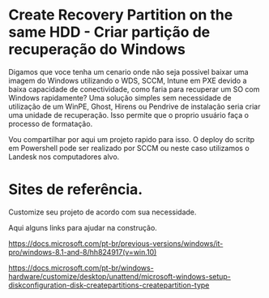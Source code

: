 # Create Recovery Partition on the same HDD - Criar partição de recuperação do Windows

Digamos que voce tenha um cenario onde não seja possivel baixar uma imagem do Windows utilizando o WDS, SCCM, Intune em PXE devido a baixa capacidade de conectividade, como faria para recuperar um SO com Windows rapidamente? Uma solução simples sem necessidade de utilização de um WinPE, Ghost, Hirens ou Pendrive de instalação seria criar uma unidade de recuperação. Isso permite que o proprio usuário faça o processo de formatação. 

Vou compartilhar por aqui um projeto rapido para isso. O deploy do scritp em Powershell pode ser realizado por SCCM ou neste caso utilizamos o Landesk nos computadores alvo. 

# Sites de referência.

Customize seu projeto de acordo com sua necessidade. 

Aqui alguns links para ajudar na construção.


https://docs.microsoft.com/pt-br/previous-versions/windows/it-pro/windows-8.1-and-8/hh824917(v=win.10)

https://docs.microsoft.com/pt-br/windows-hardware/customize/desktop/unattend/microsoft-windows-setup-diskconfiguration-disk-createpartitions-createpartition-type
